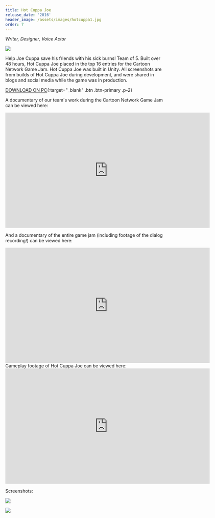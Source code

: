 ```yaml
---
title: Hot Cuppa Joe
release_date: '2016'
header_image: /assets/images/hotcuppa1.jpg
order: 7
---
```

_Writer, Designer, Voice Actor_

![](/assets/images/hotcuppa3.jpg)

Help Joe Cuppa save his friends with his sick burns! Team of 5. Built over 48 hours, Hot Cuppa Joe placed in the top 16 entries for the Cartoon Network Game Jam. Hot Cuppa Joe was built in Unity. All screenshots are from builds of Hot Cuppa Joe during development, and were shared in blogs and social media while the game was in production.

[DOWNLOAD ON PC](https://cristianohh.itch.io/hot-cuppa-joe){:target="_blank" .btn .btn-primary .p-2}

A documentary of our team's work during the Cartoon Network Game Jam can be viewed here:

<iframe width="640" height="360" src="https://www.youtube.com/embed/0CfTpaqX9qA" frameborder="0" allow="accelerometer; autoplay; encrypted-media; gyroscope; picture-in-picture" allowfullscreen></iframe>

And a documentary of the entire game jam (including footage of the dialog recording!) can be viewed here:

<iframe width="640" height="360" src="https://www.youtube.com/embed/52Ly5DmDsvk" frameborder="0" allow="accelerometer; autoplay; encrypted-media; gyroscope; picture-in-picture" allowfullscreen></iframe>
<br>
Gameplay footage of Hot Cuppa Joe can be viewed here:

<iframe title="vimeo-player" src="https://player.vimeo.com/video/158703077" width="640" height="360" frameborder="0" allowfullscreen></iframe>

Screenshots:

![](/assets/images/hotcuppa2.jpg)

![](/assets/images/hotcuppa4.jpg)
